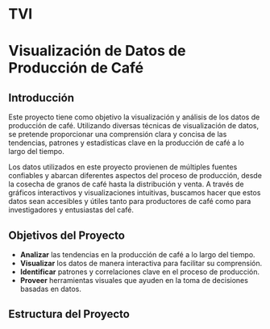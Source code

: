 # TVI
# Visualización de Datos de Producción de Café

## Introducción

Este proyecto tiene como objetivo la visualización y análisis de los datos de producción de café. Utilizando diversas técnicas de visualización de datos, se pretende proporcionar una comprensión clara y concisa de las tendencias, patrones y estadísticas clave en la producción de café a lo largo del tiempo.

Los datos utilizados en este proyecto provienen de múltiples fuentes confiables y abarcan diferentes aspectos del proceso de producción, desde la cosecha de granos de café hasta la distribución y venta. A través de gráficos interactivos y visualizaciones intuitivas, buscamos hacer que estos datos sean accesibles y útiles tanto para productores de café como para investigadores y entusiastas del café.

## Objetivos del Proyecto

- **Analizar** las tendencias en la producción de café a lo largo del tiempo.
- **Visualizar** los datos de manera interactiva para facilitar su comprensión.
- **Identificar** patrones y correlaciones clave en el proceso de producción.
- **Proveer** herramientas visuales que ayuden en la toma de decisiones basadas en datos.

## Estructura del Proyecto
